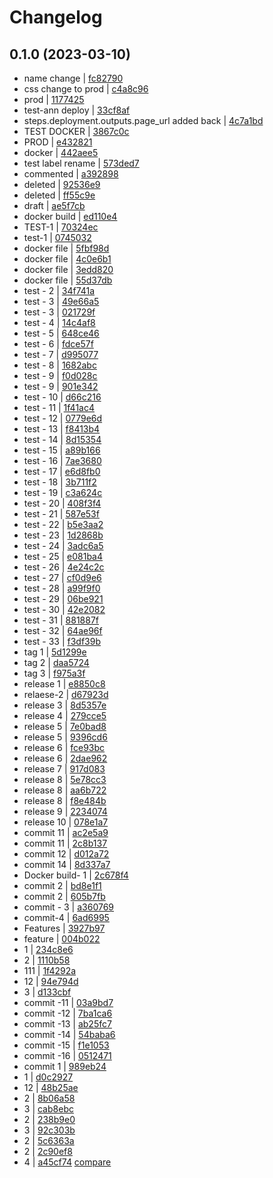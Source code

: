 # Changelog

## 0.1.0 (2023-03-10)

* name change | [fc82790](https://github.com/ann-aot/codespaces-actions-playground/commit/fc82790acabfa2e851161e777558afa8d37930ea)
* css change to prod | [c4a8c96](https://github.com/ann-aot/codespaces-actions-playground/commit/c4a8c966957f4cc8dd5b8ec0b1d771cb4d516579)
* prod | [1177425](https://github.com/ann-aot/codespaces-actions-playground/commit/11774253836eaed1abe4b69422b91e3bbca2ecc1)
* test-ann deploy | [33cf8af](https://github.com/ann-aot/codespaces-actions-playground/commit/33cf8af872d402716540ecb09e3bec206bd1937c)
* steps.deployment.outputs.page_url added back | [4c7a1bd](https://github.com/ann-aot/codespaces-actions-playground/commit/4c7a1bd31f5fcae14128d354f45e76a2af586ca6)
* TEST DOCKER | [3867c0c](https://github.com/ann-aot/codespaces-actions-playground/commit/3867c0c6f75a8ceb5e20eb0d474a1479ae062d22)
* PROD | [e432821](https://github.com/ann-aot/codespaces-actions-playground/commit/e4328216ef70e53f0c8e14226d14859769826b36)
* docker | [442aee5](https://github.com/ann-aot/codespaces-actions-playground/commit/442aee5ee8b011fbeba3f7afe0644bbaeecbf5e8)
* test label rename | [573ded7](https://github.com/ann-aot/codespaces-actions-playground/commit/573ded7e673d64ecfc546aeafc42cb8503cc13dd)
* commented | [a392898](https://github.com/ann-aot/codespaces-actions-playground/commit/a39289886a2d7b9cd615852757537f94fca22cce)
* deleted | [92536e9](https://github.com/ann-aot/codespaces-actions-playground/commit/92536e99c7c5839419494ed1405339e01fa6ef16)
* deleted | [ff55c9e](https://github.com/ann-aot/codespaces-actions-playground/commit/ff55c9ee9709270b82f7b4b5dd385273cfd11886)
* draft | [ae5f7cb](https://github.com/ann-aot/codespaces-actions-playground/commit/ae5f7cb61ab550be7585f947b409e0fb67b5cfc4)
* docker build | [ed110e4](https://github.com/ann-aot/codespaces-actions-playground/commit/ed110e4eb12ee41d1cb1a7cfd882621269c97f58)
* TEST-1 | [70324ec](https://github.com/ann-aot/codespaces-actions-playground/commit/70324ec42d9441b0f7b15b94aaebdf2d6cb7497f)
* test-1 | [0745032](https://github.com/ann-aot/codespaces-actions-playground/commit/0745032b374b1c4a27ca9a3eca865cef9a36eb24)
* docker file | [5fbf98d](https://github.com/ann-aot/codespaces-actions-playground/commit/5fbf98de673cc10043201a588879ffee831b439c)
* docker file | [4c0e6b1](https://github.com/ann-aot/codespaces-actions-playground/commit/4c0e6b1ca827169e44de6cc6848fc223d246134d)
* docker file | [3edd820](https://github.com/ann-aot/codespaces-actions-playground/commit/3edd82002d878281397a055a9910f743166dfa5a)
* docker file | [55d37db](https://github.com/ann-aot/codespaces-actions-playground/commit/55d37db8ff16ced9d77f11f675d3075756a7356c)
* test - 2 | [34f741a](https://github.com/ann-aot/codespaces-actions-playground/commit/34f741a60c369a0f37bfcfeeef36799ab15011d6)
* test - 3 | [49e66a5](https://github.com/ann-aot/codespaces-actions-playground/commit/49e66a5f88d86777d55e5d11c20b1eecc391f0bd)
* test - 3 | [021729f](https://github.com/ann-aot/codespaces-actions-playground/commit/021729ffd1124670ab9ea1d93357510727e5b365)
* test - 4 | [14c4af8](https://github.com/ann-aot/codespaces-actions-playground/commit/14c4af8ee431a62a3dd2097f9011a4c92db2a8bd)
* test - 5 | [648ce46](https://github.com/ann-aot/codespaces-actions-playground/commit/648ce4694efad2cdb0f09b617746fd70be64be10)
* test - 6 | [fdce57f](https://github.com/ann-aot/codespaces-actions-playground/commit/fdce57fcc56e3f9307614c4377db4a6013bda61e)
* test - 7 | [d995077](https://github.com/ann-aot/codespaces-actions-playground/commit/d99507765428a56553e773acfd4bd4b1896d4a15)
* test - 8 | [1682abc](https://github.com/ann-aot/codespaces-actions-playground/commit/1682abc01ff4599783364b63fdf6f796bac68e2b)
* test - 9 | [f0d028c](https://github.com/ann-aot/codespaces-actions-playground/commit/f0d028cbb01154eb02b40b324fe808c2f44ee46e)
* test - 9 | [901e342](https://github.com/ann-aot/codespaces-actions-playground/commit/901e3420b437291c0a55f5e8bb26efa51fb48ef9)
* test - 10 | [d66c216](https://github.com/ann-aot/codespaces-actions-playground/commit/d66c21695e8c182b35d43af91cb4a02e1737b7f9)
* test - 11 | [1f41ac4](https://github.com/ann-aot/codespaces-actions-playground/commit/1f41ac457e5e121dc6af71942aa160dce9f9ece3)
* test - 12 | [0779e6d](https://github.com/ann-aot/codespaces-actions-playground/commit/0779e6d030ea95645d8a30c555daeaf25de23267)
* test - 13 | [f8413b4](https://github.com/ann-aot/codespaces-actions-playground/commit/f8413b48f441a0417e15f1000ac2bbea51f4d742)
* test - 14 | [8d15354](https://github.com/ann-aot/codespaces-actions-playground/commit/8d15354ba633f34e2958adf1441dbefc8d5255bc)
* test - 15 | [a89b166](https://github.com/ann-aot/codespaces-actions-playground/commit/a89b16677e16378dd007602b33d9271644d6da3a)
* test - 16 | [7ae3680](https://github.com/ann-aot/codespaces-actions-playground/commit/7ae3680f3beee9ff3aae62b0f52f13b8f42089a5)
* test - 17 | [e6d8fb0](https://github.com/ann-aot/codespaces-actions-playground/commit/e6d8fb0f3b0ae96708c92a73a45c767243fd3072)
* test - 18 | [3b711f2](https://github.com/ann-aot/codespaces-actions-playground/commit/3b711f22c8e5139c9a08f32a428a7b645ae3106d)
* test - 19 | [c3a624c](https://github.com/ann-aot/codespaces-actions-playground/commit/c3a624cdef836611edb3b9695fd2e4c5eab68214)
* test - 20 | [408f3f4](https://github.com/ann-aot/codespaces-actions-playground/commit/408f3f48a15a1d662699d02265078025d1f3f2be)
* test - 21 | [587e53f](https://github.com/ann-aot/codespaces-actions-playground/commit/587e53f55cd2a7fe88874ad40d7236aa1ab7a35d)
* test - 22 | [b5e3aa2](https://github.com/ann-aot/codespaces-actions-playground/commit/b5e3aa29d9911a76229a987b9e37234dc65d7a5c)
* test - 23 | [1d2868b](https://github.com/ann-aot/codespaces-actions-playground/commit/1d2868bd733fe2a0a42786e33c1c708b733c050b)
* test - 24 | [3adc6a5](https://github.com/ann-aot/codespaces-actions-playground/commit/3adc6a57c0d64f6fc9770c49e0cd4c8058849b6b)
* test - 25 | [e081ba4](https://github.com/ann-aot/codespaces-actions-playground/commit/e081ba4d123f9146e31fc172623a3bcb09246bfa)
* test - 26 | [4e24c2c](https://github.com/ann-aot/codespaces-actions-playground/commit/4e24c2c5a299f92a17e2405f014a5e89afa3c4ab)
* test - 27 | [cf0d9e6](https://github.com/ann-aot/codespaces-actions-playground/commit/cf0d9e6688e81bc6ea5767849463c36fab4d236c)
* test - 28 | [a99f9f0](https://github.com/ann-aot/codespaces-actions-playground/commit/a99f9f0a91dffcfca03db2bb08d07201adae2a64)
* test - 29 | [06be921](https://github.com/ann-aot/codespaces-actions-playground/commit/06be921e870589f257ddf374a97e28f5b1dcf5f9)
* test - 30 | [42e2082](https://github.com/ann-aot/codespaces-actions-playground/commit/42e2082dbdf324fda9af94124d3e4724f977ac02)
* test - 31 | [881887f](https://github.com/ann-aot/codespaces-actions-playground/commit/881887f135142c367f034d04f5be4333d01d5a83)
* test - 32 | [64ae96f](https://github.com/ann-aot/codespaces-actions-playground/commit/64ae96f3a2a7cf7788c41541433efcf1e5d39a22)
* test - 33 | [f3df39b](https://github.com/ann-aot/codespaces-actions-playground/commit/f3df39bd7bed030ba84355d52041af5b773bdbdd)
* tag 1 | [5d1299e](https://github.com/ann-aot/codespaces-actions-playground/commit/5d1299e3cede94ac9cfcd5f9393a9e290ced0bc7)
* tag 2 | [daa5724](https://github.com/ann-aot/codespaces-actions-playground/commit/daa572456ec74f678170d35d04563b8ea1b670c8)
* tag 3 | [f975a3f](https://github.com/ann-aot/codespaces-actions-playground/commit/f975a3f269c70304024b298e35df0362c1323795)
* release 1 | [e8850c8](https://github.com/ann-aot/codespaces-actions-playground/commit/e8850c87483f697f42056804598221c9530c59b6)
* relaese-2 | [d67923d](https://github.com/ann-aot/codespaces-actions-playground/commit/d67923d0681ee4b2ca3e48f7ec9388afef114773)
* release 3 | [8d5357e](https://github.com/ann-aot/codespaces-actions-playground/commit/8d5357e5719bdd96785f225aa32b2f7c6ebd77ba)
* release 4 | [279cce5](https://github.com/ann-aot/codespaces-actions-playground/commit/279cce5e0f5ffe051919c7831679abfb14f5df56)
* release 5 | [7e0bad8](https://github.com/ann-aot/codespaces-actions-playground/commit/7e0bad8455e810982e5945d70cc5b7172842f5e6)
* release 5 | [9396cd6](https://github.com/ann-aot/codespaces-actions-playground/commit/9396cd68e20c91713b08e0090cfc505971cf2b3b)
* release 6 | [fce93bc](https://github.com/ann-aot/codespaces-actions-playground/commit/fce93bc3d1fa3af16cf85d9955a3bfb9d50b541c)
* release 6 | [2dae962](https://github.com/ann-aot/codespaces-actions-playground/commit/2dae962814378f94aed9f49211a8a1a4235871a1)
* release 7 | [917d083](https://github.com/ann-aot/codespaces-actions-playground/commit/917d0837c5e8f903e9bc1420a9476e71c74fc776)
* release 8 | [5e78cc3](https://github.com/ann-aot/codespaces-actions-playground/commit/5e78cc364fefbf2e5a626523b9bf9f6d4caae50a)
* release 8 | [aa6b722](https://github.com/ann-aot/codespaces-actions-playground/commit/aa6b72220987059e4006a85a59d3b28dce1544a6)
* release 8 | [f8e484b](https://github.com/ann-aot/codespaces-actions-playground/commit/f8e484b8dd5dc520fdf9e53ea42c79a953bd1b3b)
* release 9 | [2234074](https://github.com/ann-aot/codespaces-actions-playground/commit/2234074c0997bc329b9411d4dfebf2a3242e8a9d)
* release 10 | [078e1a7](https://github.com/ann-aot/codespaces-actions-playground/commit/078e1a7d4c05daa3e14349e3ec6efc530029c752)
* commit 11 | [ac2e5a9](https://github.com/ann-aot/codespaces-actions-playground/commit/ac2e5a9ff6ae83bceef88e194bffc74fe12a544e)
* commit 11 | [2c8b137](https://github.com/ann-aot/codespaces-actions-playground/commit/2c8b137c558a8580637a7f497fbef3c4af54e2ed)
* commit 12 | [d012a72](https://github.com/ann-aot/codespaces-actions-playground/commit/d012a721f38cca1f9cac77808660888af7f97258)
* commit 14 | [8d337a7](https://github.com/ann-aot/codespaces-actions-playground/commit/8d337a726879ca59139d0e4301881e5619a420fd)
* Docker build- 1 | [2c678f4](https://github.com/ann-aot/codespaces-actions-playground/commit/2c678f4d493345df0035dfd389e5f24de29f134a)
* commit 2 | [bd8e1f1](https://github.com/ann-aot/codespaces-actions-playground/commit/bd8e1f1158f790604f325fdbc42a525d19cbd791)
* commit 2 | [605b7fb](https://github.com/ann-aot/codespaces-actions-playground/commit/605b7fb295071f738ed007669934d349b59eba99)
* commit - 3 | [a360769](https://github.com/ann-aot/codespaces-actions-playground/commit/a360769270b498a2c819a15aabcefa053688c821)
* commit-4 | [6ad6995](https://github.com/ann-aot/codespaces-actions-playground/commit/6ad69951241802f6ff5886aed32e06536afbc7d0)
* Features | [3927b97](https://github.com/ann-aot/codespaces-actions-playground/commit/3927b9789784df5c1b1f86fc66f94fe0172ea713)
* feature | [004b022](https://github.com/ann-aot/codespaces-actions-playground/commit/004b022589d696afa9fe5082b34067ea3eff695c)
* 1 | [234c8e6](https://github.com/ann-aot/codespaces-actions-playground/commit/234c8e6c33e56489bbe4993f5bbeec86025db8ac)
* 2 | [1110b58](https://github.com/ann-aot/codespaces-actions-playground/commit/1110b585e0efab6a57cc0c6b2714e97cf5b88ba4)
* 111 | [1f4292a](https://github.com/ann-aot/codespaces-actions-playground/commit/1f4292a9f95fa819e7a83752c3e5e9f5a485dc98)
* 12 | [94e794d](https://github.com/ann-aot/codespaces-actions-playground/commit/94e794de7903e3f0084f191ae6ff2996de55caf1)
* 3 | [d133cbf](https://github.com/ann-aot/codespaces-actions-playground/commit/d133cbff1b12d9c52237d6c3d6aeba8475d4926e)
* commit -11 | [03a9bd7](https://github.com/ann-aot/codespaces-actions-playground/commit/03a9bd79ab3340a5bebe0132c6bc88a78ceb022a)
* commit -12 | [7ba1ca6](https://github.com/ann-aot/codespaces-actions-playground/commit/7ba1ca60611b726fc20d48faafc18da3b7802ccb)
* commit -13 | [ab25fc7](https://github.com/ann-aot/codespaces-actions-playground/commit/ab25fc75aee0d39cc4c7718e8fc2614e078f307a)
* commit -14 | [54baba6](https://github.com/ann-aot/codespaces-actions-playground/commit/54baba6c9505f057424cfbacb7442e34ea63af42)
* commit -15 | [f1e1053](https://github.com/ann-aot/codespaces-actions-playground/commit/f1e1053a48f20e3aa362c2fa64fb9144af1f9f05)
* commit -16 | [0512471](https://github.com/ann-aot/codespaces-actions-playground/commit/0512471dacdb7d288543152632a6da9bcc4f2e5f)
* commit 1 | [989eb24](https://github.com/ann-aot/codespaces-actions-playground/commit/989eb24f1f78b273ae6eebad6f548219be69789a)
* 1 | [d0c2927](https://github.com/ann-aot/codespaces-actions-playground/commit/d0c29276f5617e2bdab878168b7ab9781bcd617c)
* 12 | [48b25ae](https://github.com/ann-aot/codespaces-actions-playground/commit/48b25aef09fabbd594d738351d21b468254fa641)
* 2 | [8b06a58](https://github.com/ann-aot/codespaces-actions-playground/commit/8b06a585402415ac80ae6ad5f9a9be221e49443d)
* 3 | [cab8ebc](https://github.com/ann-aot/codespaces-actions-playground/commit/cab8ebc0b8ebc99a7c16d608b6d3d307f7c6d88b)
* 2 | [238b9e0](https://github.com/ann-aot/codespaces-actions-playground/commit/238b9e0d0383c7a825b6bc037d2ded89124839ff)
* 3 | [92c303b](https://github.com/ann-aot/codespaces-actions-playground/commit/92c303bc23350d43ce6d8d0a7d32220376aeb416)
* 2 | [5c6363a](https://github.com/ann-aot/codespaces-actions-playground/commit/5c6363ae7fe23aa3643e89042708954b92865edb)
* 2 | [2c90ef8](https://github.com/ann-aot/codespaces-actions-playground/commit/2c90ef83624919f7565ac5c6ab5d9779bb2470e3)
* 4 | [a45cf74](https://github.com/ann-aot/codespaces-actions-playground/commit/a45cf74dd4ce1abe740380457aec217bfc9a0a6f)
[compare](https://github.com/ann-aot/codespaces-actions-playground/compare/47d0cfeb9e0227959402ad38fc81f127453c4ed0...d8f83c6fde2ca3283f9e16e06e5b6b4d2b2f9491)
